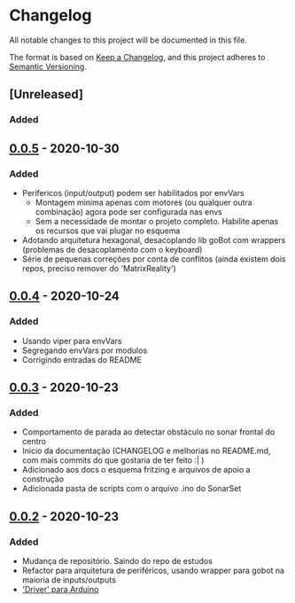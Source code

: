 # Changelog

All notable changes to this project will be documented in this file.

The format is based on [Keep a Changelog](https://keepachangelog.com/en/1.0.0/),
and this project adheres to [Semantic Versioning](https://semver.org/spec/v2.0.0.html).

## [Unreleased]

### Added 

## [0.0.5] - 2020-10-30

### Added

- Perifericos (input/output) podem ser habilitados por envVars
    - Montagem minima apenas com motores (ou qualquer outra combinação) agora pode ser configurada nas envs
    - Sem a necessidade de montar o projeto completo. Habilite apenas os recursos que vai plugar no esquema
- Adotando arquitetura hexagonal, desacoplando lib goBot com wrappers (problemas de desacoplamento com o keyboard)
- Série de pequenas correções por conta de conflitos (ainda existem dois repos, preciso remover do 'MatrixReality')


## [0.0.4] - 2020-10-24

### Added

- Usando viper para envVars
- Segregando envVars por modulos
- Corrigindo entradas do README

## [0.0.3] - 2020-10-23

### Added

- Comportamento de parada ao detectar obstáculo no sonar frontal do centro
- Inicio da documentação (CHANGELOG e melhorias no README.md, com mais commits do que gostaria de ter feito :| )
- Adicionado aos docs o esquema fritzing e arquivos de apoio a construção
- Adicionada pasta de scripts com o arquivo .ino do SonarSet


## [0.0.2] - 2020-10-23

### Added

- Mudança de repositório. Saindo do repo de estudos
- Refactor para arquitetura de periféricos, usando wrapper para gobot na maioria de inputs/outputs
- ['Driver' para Arduino](https://github.com/hybridgroup/gobot/blob/a8f33b2fc012951104857c485e85b35bf5c4cb9d/drivers/i2c/README.md)

[0.0.5]: https://github.com/jtonynet/autogo/compare/v0.0.4...v0.0.5
[0.0.4]: https://github.com/jtonynet/autogo/compare/v0.0.3...v0.0.4
[0.0.3]: https://github.com/jtonynet/autogo/compare/v0.0.2...v0.0.3
[0.0.2]: https://github.com/jtonynet/autogo/releases/tag/v0.0.2
